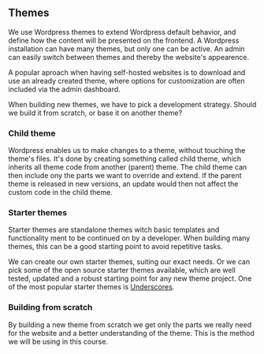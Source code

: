 ## Themes

We use Wordpress themes to extend Wordpress default behavior, and define how the content will be presented on the frontend. A Wordpress installation can have many themes, but only one can be active. An admin can easily switch between themes and thereby the website's appearence.

A popular aproach when having self-hosted websites is to download and use an already created theme, where options for customization are often included via the admin dashboard.

When building new themes, we have to pick a development strategy. Should we build it from scratch, or base it on another theme?

### Child theme
Wordpress enables us to make changes to a theme, without touching the theme's files. It's done by creating something called child theme, which inherits all theme code from another (parent) theme. The child theme can then include ony the parts we want to override and extend. If the parent theme is released in new versions, an update would then not affect the custom code in the child theme.

### Starter themes
Starter themes are standalone themes witch basic templates and functionality ment to be continued on by a developer. When building many themes, this can be a good starting point to avoid repetitive tasks.

We can create our own starter themes, suiting our exact needs. Or we can pick some of the open source starter themes available, which are well tested, updated and a robust starting point for any new theme project. One of the most popular starter themes is [Underscores](http://underscores.me/ "Underscores project").

### Building from scratch
By building a new theme from scratch we get only the parts we really need for the website and a better understanding of the theme. This is the method we will be using in this course.
